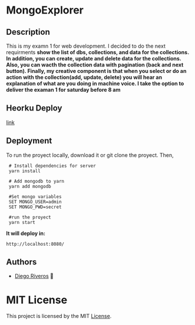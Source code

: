 # MongoExplorer

## Description

This is my examn 1 for web development. I decided to do the next requirments **show the list of dbs, collections, and data for the collections. In addition, you can create, update and delete data for the collections. Also, you can wacth the collection data with pagination (back and next button).  Finally, my creative component is that when you select or do an action with the collection(add, update, delete) you will hear an explanation of what are you doing in machine voice. I take the option to deliver the examan 1 for saturday before 8 am**

## Heorku Deploy 

[link](https://mongoexplore.herokuapp.com/)

## Deployment
To run the proyect locally, download it or git clone the proyect. Then, 
```
 # Install dependencies for server
 yarn install
 
 # Add mongodb to yarn
 yarn add mongodb
 
 #Set mongo variables
 SET MONGO_USER=admin
 SET MONGO_PWD=secret
 
 #run the proyect
 yarn start
```
**It will deploy in:**
```
http://localhost:8080/
```
## Authors 

- [Diego Riveros](https://dfriveros11.github.io/DiegoRiverosWebPage/)  :man:

# MIT License 

This project is licensed by the MIT [License](https://github.com/dfriveros11/CanBeTheObjectIdentify/edit/master/LICENSE.md).

